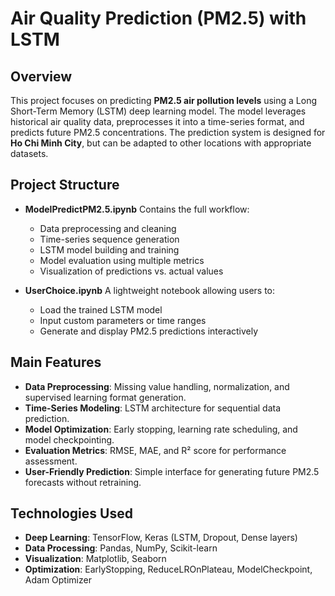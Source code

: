 # Air Quality Prediction (PM2.5) with LSTM

## Overview

This project focuses on predicting **PM2.5 air pollution levels** using a Long Short-Term Memory (LSTM) deep learning model. The model leverages historical air quality data, preprocesses it into a time-series format, and predicts future PM2.5 concentrations.
The prediction system is designed for **Ho Chi Minh City**, but can be adapted to other locations with appropriate datasets.

## Project Structure

* **ModelPredictPM2.5.ipynb**
  Contains the full workflow:

  * Data preprocessing and cleaning
  * Time-series sequence generation
  * LSTM model building and training
  * Model evaluation using multiple metrics
  * Visualization of predictions vs. actual values

* **UserChoice.ipynb**
  A lightweight notebook allowing users to:

  * Load the trained LSTM model
  * Input custom parameters or time ranges
  * Generate and display PM2.5 predictions interactively

## Main Features

* **Data Preprocessing**: Missing value handling, normalization, and supervised learning format generation.
* **Time-Series Modeling**: LSTM architecture for sequential data prediction.
* **Model Optimization**: Early stopping, learning rate scheduling, and model checkpointing.
* **Evaluation Metrics**: RMSE, MAE, and R² score for performance assessment.
* **User-Friendly Prediction**: Simple interface for generating future PM2.5 forecasts without retraining.

## Technologies Used

* **Deep Learning**: TensorFlow, Keras (LSTM, Dropout, Dense layers)
* **Data Processing**: Pandas, NumPy, Scikit-learn
* **Visualization**: Matplotlib, Seaborn
* **Optimization**: EarlyStopping, ReduceLROnPlateau, ModelCheckpoint, Adam Optimizer
